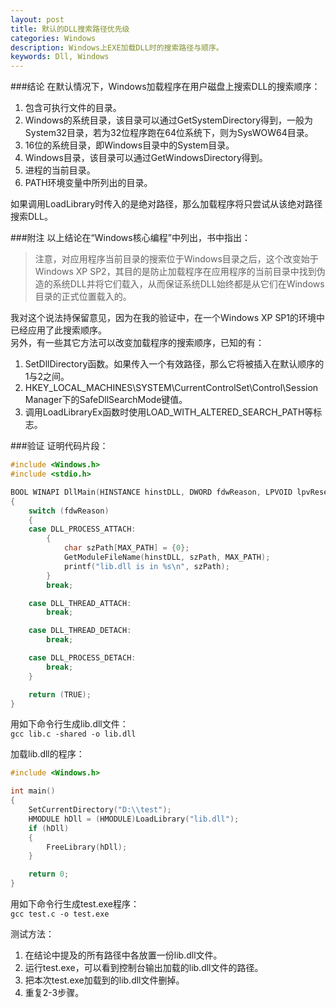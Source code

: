 ```yaml
---
layout: post
title: 默认的DLL搜索路径优先级
categories: Windows
description: Windows上EXE加载DLL时的搜索路径与顺序。
keywords: Dll, Windows
---
```


###结论
在默认情况下，Windows加载程序在用户磁盘上搜索DLL的搜索顺序：  

1. 包含可执行文件的目录。  
2. Windows的系统目录，该目录可以通过GetSystemDirectory得到，一般为System32目录，若为32位程序跑在64位系统下，则为SysWOW64目录。  
3. 16位的系统目录，即Windows目录中的System目录。  
4. Windows目录，该目录可以通过GetWindowsDirectory得到。  
5. 进程的当前目录。  
6. PATH环境变量中所列出的目录。  

如果调用LoadLibrary时传入的是绝对路径，那么加载程序将只尝试从该绝对路径搜索DLL。

###附注
以上结论在“Windows核心编程”中列出，书中指出：  
>注意，对应用程序当前目录的搜索位于Windows目录之后，这个改变始于Windows XP SP2，其目的是防止加载程序在应用程序的当前目录中找到伪造的系统DLL并将它们载入，从而保证系统DLL始终都是从它们在Windows目录的正式位置载入的。  

我对这个说法持保留意见，因为在我的验证中，在一个Windows XP SP1的环境中已经应用了此搜索顺序。  
另外，有一些其它方法可以改变加载程序的搜索顺序，已知的有：  

1. SetDllDirectory函数。如果传入一个有效路径，那么它将被插入在默认顺序的1与2之间。  
2. HKEY\_LOCAL\_MACHINES\SYSTEM\CurrentControlSet\Control\Session Manager下的SafeDllSearchMode键值。  
3. 调用LoadLibraryEx函数时使用LOAD\_WITH\_ALTERED\_SEARCH\_PATH等标志。  

###验证
证明代码片段：  

```c
#include <Windows.h>
#include <stdio.h>

BOOL WINAPI DllMain(HINSTANCE hinstDLL, DWORD fdwReason, LPVOID lpvReserved)
{
    switch (fdwReason)
    {
    case DLL_PROCESS_ATTACH:
        {
            char szPath[MAX_PATH] = {0};
            GetModuleFileName(hinstDLL, szPath, MAX_PATH);
            printf("lib.dll is in %s\n", szPath);
        }
        break;

    case DLL_THREAD_ATTACH:
        break;

    case DLL_THREAD_DETACH:
        break;

    case DLL_PROCESS_DETACH:
        break;
    }

    return (TRUE);
}
```

用如下命令行生成lib.dll文件：  
`gcc lib.c -shared -o lib.dll`

加载lib.dll的程序：  

```c
#include <Windows.h>

int main()
{
    SetCurrentDirectory("D:\\test");
    HMODULE hDll = (HMODULE)LoadLibrary("lib.dll");
    if (hDll)
    {
        FreeLibrary(hDll);
    }

    return 0;
}
```

用如下命令行生成test.exe程序：  
`gcc test.c -o test.exe`

测试方法：  

1. 在结论中提及的所有路径中各放置一份lib.dll文件。  
2. 运行test.exe，可以看到控制台输出加载的lib.dll文件的路径。  
3. 把本次test.exe加载到的lib.dll文件删掉。  
4. 重复2-3步骤。
